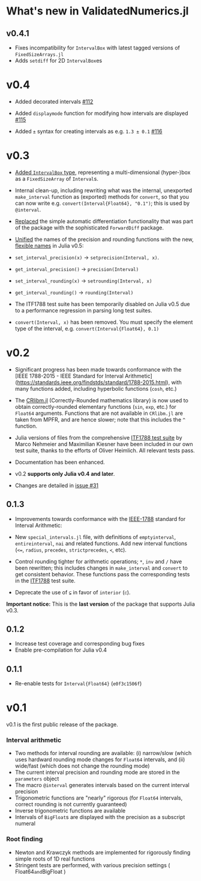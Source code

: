 # What's new in ValidatedNumerics.jl

## v0.4.1
- Fixes incompatibility for `IntervalBox` with latest tagged versions of `FixedSizeArrays.jl`
- Adds `setdiff` for 2D `IntervalBox`es

# v0.4
- Added decorated intervals [#112](https://github.com/dpsanders/ValidatedNumerics.jl/pull/112)

- Added `displaymode` function for modifying how intervals are displayed [#115](https://github.com/dpsanders/ValidatedNumerics.jl/pull/115)

- Added `±` syntax for creating intervals as e.g. `1.3 ± 0.1` [#116](https://github.com/dpsanders/ValidatedNumerics.jl/pull/116)


# v0.3

- [Added `IntervalBox` type](https://github.com/dpsanders/ValidatedNumerics.jl/pull/88), representing a multi-dimensional (hyper-)box as a `FixedSizeArray` of `Interval`s.

- Internal clean-up, including rewriting what was the internal, unexported `make_interval`
function as (exported) methods for `convert`, so that you can now write e.g.
`convert(Interval{Float64}, "0.1")`; this is used by `@interval`.

- [Replaced](https://github.com/dpsanders/ValidatedNumerics.jl/pull/101) the simple automatic differentiation functionality that was part of
the package with the sophisticated `ForwardDiff` package.

- [Unified](https://github.com/dpsanders/ValidatedNumerics.jl/pull/102) the names of the
precision and rounding functions with the
new, [flexible names](https://github.com/JuliaLang/julia/pull/13232) in Julia v0.5:

- `set_interval_precision(x)` -> `setprecision(Interval, x)`.
- `get_interval_precision()` -> `precision(Interval)`
- `set_interval_rounding(x)` -> `setrounding(Interval, x)`
- `get_interval_rounding()` -> `rounding(Interval)`

- The ITF1788 test suite has been temporarily disabled on Julia v0.5 due to a
performance regression in parsing long test suites.

- `convert(Interval, x)` has been removed. You must specify the element type of
the interval, e.g. `convert(Interval{Float64}, 0.1)`

# v0.2

- Significant progress has been made towards conformance with the [IEEE 1788-2015 - IEEE Standard for Interval Arithmetic] (https://standards.ieee.org/findstds/standard/1788-2015.html), with many functions added, including hyperbolic functions (`cosh`, etc.)

- The [CRlibm.jl](https://github.com/dpsanders/CRlibm.jl) (Correctly-Rounded mathematics library) is now used to obtain correctly-rounded elementary functions (`sin`, `exp`, etc.) for `Float64` arguments. Functions that are not available in `CRlibm.jl` are taken from MPFR, and are hence slower; note that this includes the `^` function.

- Julia versions of files from the comprehensive [ITF1788 test suite](https://github.com/oheim/ITF1788) by Marco Nehmeier and Maximilian Kiesner have been included in our own test suite, thanks to the efforts of Oliver Heimlich. All relevant tests pass.

- Documentation has been enhanced.

- v0.2 **supports only Julia v0.4 and later**.

- Changes are detailed in [issue #31](https://github.com/dpsanders/ValidatedNumerics.jl/issues/31)


## 0.1.3

- Improvements towards conformance with the [IEEE-1788](https://standards.ieee.org/findstds/standard/1788-2015.html) standard for Interval Arithmetic:

 - New `special_intervals.jl` file, with definitions of `emptyinterval`, `entireinterval`, `nai` and related functions. Add new interval functions (`<=`, `radius`, `precedes`, `strictprecedes`, `≺`, etc).

 - Control rounding tighter for arithmetic operations; `*`, `inv` and `/` have been rewritten; this includes changes in `make_interval` and `convert` to get consistent behavior. These functions pass the corresponding tests in the [ITF1788](https://github.com/oheim/ITF1788) test suite.
- Deprecate the use of `⊊` in favor of `interior` (`⪽`).

**Important notice:** This is the **last version** of the package that
supports Julia v0.3.

## 0.1.2

- Increase test coverage and corresponding bug fixes
- Enable pre-compilation for Julia v0.4

## 0.1.1

- Re-enable tests for `Interval{Float64}` (`e0f3c1506f`)

# v0.1

v0.1 is the first public release of the package.

### Interval arithmetic
- Two methods for interval rounding are available:
 (i) narrow/slow (which uses hardward rounding mode changes for `Float64` intervals, and (ii) wide/fast (which does not change the rounding mode)
- The current interval precision and rounding mode are stored in the `parameters` object
- The macro `@interval` generates intervals based on the current interval precision
- Trigonometric functions are "nearly" rigorous (for `Float64` intervals, correct rounding is not currently guaranteed)
- Inverse trigonometric functions are available
- Intervals of `BigFloat`s are displayed with the precision as a subscript numeral

### Root finding
- Newton and Krawczyk methods are implemented for rigorously finding simple roots of 1D real functions
- Stringent tests are performed, with various precision settings ( Float64` and `BigFloat )
